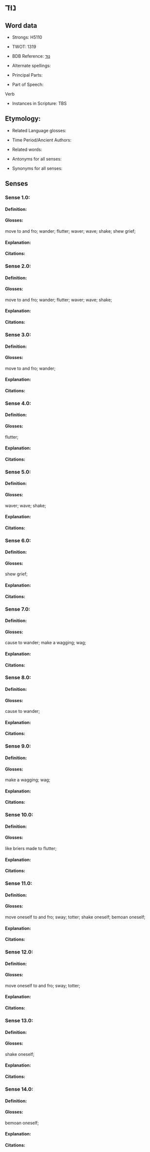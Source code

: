 # נוּד

<!-- Status: S2="NeedsEdits" -->
<!-- Lexica used for edits:   -->

## Word data

* Strongs: H5110

* TWOT: 1319

* BDB Reference: [נוּד](rc://en/bdb/dict/n.bu.aa)

* Alternate spellings:

* Principal Parts:

* Part of Speech:

Verb

* Instances in Scripture: TBS

## Etymology:

* Related Language glosses:

* Time Period/Ancient Authors:

* Related words:

* Antonyms for all senses:

* Synonyms for all senses:

## Senses

### Sense 1.0:

#### Definition:

#### Glosses:

move to and fro; wander; flutter; waver; wave; shake; shew grief; 

#### Explanation:

#### Citations:



### Sense 2.0:

#### Definition:

#### Glosses:

move to and fro; wander; flutter; waver; wave; shake; 

#### Explanation:

#### Citations:



### Sense 3.0:

#### Definition:

#### Glosses:

move to and fro; wander; 

#### Explanation:

#### Citations:



### Sense 4.0:

#### Definition:

#### Glosses:

flutter; 

#### Explanation:

#### Citations:



### Sense 5.0:

#### Definition:

#### Glosses:

waver; wave; shake; 

#### Explanation:

#### Citations:



### Sense 6.0:

#### Definition:

#### Glosses:

shew grief; 

#### Explanation:

#### Citations:



### Sense 7.0:

#### Definition:

#### Glosses:

cause to wander; make a wagging; wag; 

#### Explanation:

#### Citations:



### Sense 8.0:

#### Definition:

#### Glosses:

cause to wander; 

#### Explanation:

#### Citations:



### Sense 9.0:

#### Definition:

#### Glosses:

make a wagging; wag; 

#### Explanation:

#### Citations:



### Sense 10.0:

#### Definition:

#### Glosses:

like briers made to flutter; 

#### Explanation:

#### Citations:



### Sense 11.0:

#### Definition:

#### Glosses:

move oneself to and fro; sway; totter; shake oneself; bemoan oneself; 

#### Explanation:

#### Citations:



### Sense 12.0:

#### Definition:

#### Glosses:

move oneself to and fro; sway; totter; 

#### Explanation:

#### Citations:



### Sense 13.0:

#### Definition:

#### Glosses:

shake oneself; 

#### Explanation:

#### Citations:



### Sense 14.0:

#### Definition:

#### Glosses:

bemoan oneself; 

#### Explanation:

#### Citations:



